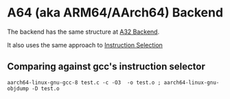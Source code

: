# A64 (aka ARM64/AArch64) Backend

The backend has the same structure at [A32 Backend](../CodeGenA32).

It also uses the same approach to [Instruction Selection](../Docs/instruction_selection.md)

## Comparing against gcc's instruction selector
```
aarch64-linux-gnu-gcc-8 test.c -c -O3  -o test.o ; aarch64-linux-gnu-objdump -D test.o
```
